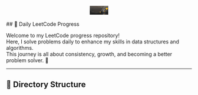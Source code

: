 <p align="center">
  <img src="assests/banner.jpeg" alt="description" width="10%" />
</p>
## 🧠 Daily LeetCode Progress

Welcome to my LeetCode progress repository!  
Here, I solve problems daily to enhance my skills in data structures and algorithms.  
This journey is all about consistency, growth, and becoming a better problem solver. 💪

---

## 📂 Directory Structure

